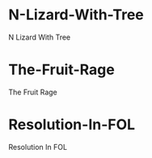 # N-Lizard-With-Tree
N Lizard With Tree

# The-Fruit-Rage
The Fruit Rage

# Resolution-In-FOL
Resolution In FOL
